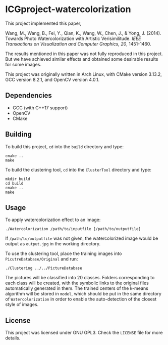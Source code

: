 # ICGproject-watercolorization

This project implemented this paper,

Wang, M., Wang, B., Fei, Y., Qian, K., Wang, W., Chen, J., & Yong, J. (2014). Towards Photo Watercolorization with Artistic Verisimilitude. *IEEE Transactions on Visualization and Computer Graphics, 20*, 1451-1460.

The results mentioned in this paper was not fully reproduced in this project. But we have achieved similar effects and obtained some desirable results for some images.

This project was originally written in Arch Linux, with CMake version 3.13.2, GCC version 8.2.1, and OpenCV version 4.0.1.

## Dependencies

- GCC (with C++17 support)
- OpenCV
- CMake

## Building

To build this project, `cd` into the `build` directory and type:

```
cmake ..
make
```

To build the clustering tool, `cd` into the `ClusterTool` directory and type:

```
mkdir build
cd build
cmake ..
make
```

## Usage

To apply watercolorization effect to an image:

```
./Watercolorization /path/to/inputfile [/path/to/outputfile]
```

If `/path/to/outputfile` was not given, the watercolorized image would be output as `output.jpg` in the working directory.

To use the clustering tool, place the training images into `PicutreDatabase/Original` and run:

`./Clustering ../../PictureDatabase`

The pictures will be classified into 20 classes. Folders corresponding to each class will be created, with the symbolic links to the original files automatically generated in them. The trained centers of the k-means algorithm will be stored in  `model`, which should be put in the same directory of `Watercolorization` in order to enable the auto-detection of the closest style of images.

## License

This project was licensed under GNU GPL3. Check the `LICENSE` file for more details.